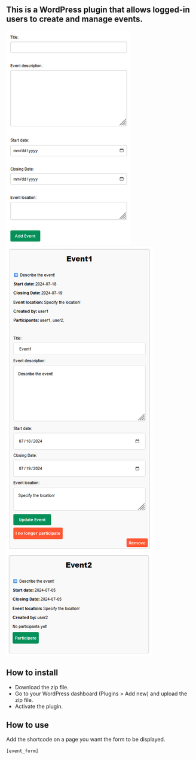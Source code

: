 ## This is a WordPress plugin that allows logged-in users to create and manage events.

![alt text](https://github.com/Claudiu-Meiu/Simple-Event-Manager/blob/main/img/Event-form.png?raw=true) 
![alt text](https://github.com/Claudiu-Meiu/Simple-Event-Manager/blob/main/img/event1.png?raw=true)
![alt text](https://github.com/Claudiu-Meiu/Simple-Event-Manager/blob/main/img/event2.png?raw=true)



## How to install

- Download the zip file.
- Go to your WordPress dashboard (Plugins > Add new) and upload the zip file.
- Activate the plugin.

## How to use

Add the shortcode on a page you want the form to be displayed.
```
[event_form]
```
